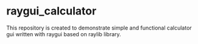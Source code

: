 # raygui_calculator
This repository is created to demonstrate simple and functional calculator gui written with raygui based on raylib library.
